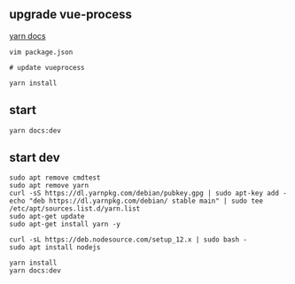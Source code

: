 
## upgrade vue-process

[yarn docs](https://classic.yarnpkg.com/en/docs/cli/upgrade#toc-yarn-upgrade-package-latest-l-caret-tilde-exact-pattern)

``` shell
vim package.json

# update vueprocess

yarn install
```

## start

``` shell
yarn docs:dev
```

## start dev

``` shell
sudo apt remove cmdtest
sudo apt remove yarn
curl -sS https://dl.yarnpkg.com/debian/pubkey.gpg | sudo apt-key add -
echo "deb https://dl.yarnpkg.com/debian/ stable main" | sudo tee /etc/apt/sources.list.d/yarn.list
sudo apt-get update
sudo apt-get install yarn -y

curl -sL https://deb.nodesource.com/setup_12.x | sudo bash -
sudo apt install nodejs

yarn install
yarn docs:dev
```

